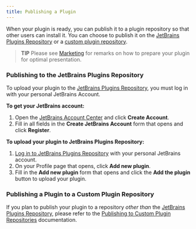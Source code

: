 ```yaml
---
title: Publishing a Plugin
---
```

<!-- Copyright 2000-2020 JetBrains s.r.o. and other contributors. Use of this source code is governed by the Apache 2.0 license that can be found in the LICENSE file. -->

When your plugin is ready, you can publish it to a plugin repository so that other users can install it. 
You can choose to publish it on the [JetBrains Plugins Repository](https://plugins.jetbrains.com)
or a [custom plugin repository](/basics/getting_started/update_plugins_format.md). 

> **TIP** Please see [Marketing](/appendix/resources/marketing.md) for remarks on how to prepare your plugin for optimal presentation.

### Publishing to the JetBrains Plugins Repository
To upload your plugin to the [JetBrains Plugins Repository](https://plugins.jetbrains.com), 
you must log in with your personal JetBrains Account.

**To get your JetBrains account:**

1. Open the [JetBrains Account Center](https://account.jetbrains.com) and click **Create Account**.
2. Fill in all fields in the **Create JetBrains Account** form that opens and click **Register**.

**To upload your plugin to JetBrains Plugins Repository:**

1. [Log in to JetBrains Plugins Repository](https://plugins.jetbrains.com/author/me) with your personal JetBrains account.
2. On your Profile page that opens, click **Add new plugin**.
3. Fill in the **Add new plugin** form that opens and click the **Add the plugin** button to upload your plugin.

### Publishing a Plugin to a Custom Plugin Repository
If you plan to publish your plugin to a repository _other than_ the [JetBrains Plugins Repository](https://plugins.jetbrains.com),
please refer to the [Publishing to Custom Plugin Repositories](update_plugins_format.md) documentation.
